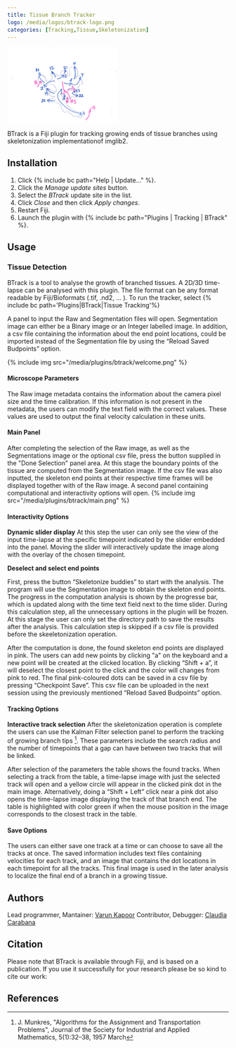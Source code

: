 ```yaml
---
title: Tissue Branch Tracker
logo: /media/logos/btrack-logo.png
categories: [Tracking,Tissue,Skeletonization]
---
```


<img src="/media/icons/btrack.png" width="250"/> 

BTrack is a Fiji plugin for tracking growing ends of tissue branches using skeletonization implementationof imglib2.

## Installation

1.  Click {% include bc path="Help | Update..." %}.
2.  Click the *Manage update sites* button.
3.  Select the *BTrack* update site in the list.
4.  Click *Close* and then click *Apply changes*.
5.  Restart Fiji.
6.  Launch the plugin with {% include bc path="Plugins | Tracking | BTrack" %}.

## Usage

### Tissue Detection

BTrack is a tool to analyse the growth of branched tissues. A 2D/3D time-lapse can be analysed with this plugin. The file format can be any format readable by Fiji/Bioformats (.tif, .nd2, ... ). To run the tracker, select {% include bc path='Plugins|BTrack|Tissue Tracking'%}

A panel to input the Raw and Segmentation files will open. Segmentation image can either be a Binary image or an Integer labelled image. In addition, a csv file containing the information about the end point locations, could be imported instead of the Segmentation file by using the “Reload Saved Budpoints” option. 

{% include img src="/media/plugins/btrack/welcome.png" %}



#### Microscope Parameters
The Raw image metadata contains the information about the camera pixel size and the time calibration. If this information is not present in the metadata, the users can modify the text field with the correct values. These values are used to output the final velocity calculation in these units.

#### Main Panel
After completing the selection of the Raw image, as well as the Segmentations image or the optional csv file, press the button supplied in the "Done Selection" panel area. At this stage the boundary points of the tissue are computed from the Segmentation image. If the csv file was also inputted, the skeleton end points at their respective time frames will be displayed together with of the Raw image. A second panel containing computational and interactivity options will open.
{% include img src="/media/plugins/btrack/main.png" %}


#### Interactivity Options

**Dynamic slider display**
At this step the user can only see the view of the input time-lapse at the specific timepoint indicated by the slider embedded into the panel. Moving the slider will interactively update the image along with the overlay of the chosen timepoint.

**Deselect and select end points**

First, press the button “Skeletonize buddies” to start with the analysis. The program will use the Segmentation image to obtain the skeleton end points. The progress in the computation analysis is shown by the progresse bar, which is updated along with the time text field next to the time slider. During this calculation step, all the unnecessary options in the plugin will be frozen. At this stage the user can only set the directory path to save the results after the analysis. This calculation step is skipped if a csv file is provided before the skeeletonization operation.

After the computation is done, the found skeleton end points are displayed in pink. The users can add new points by clicking "a" on the keyboard and a new point will be created at the clicked location. By clicking “Shift + a”, it will deselect the closest point to the click and the color will changes from pink to red. The final pink-coloured dots can be saved in a csv file by pressing “Checkpoint Save”. This csv file can be uploaded in the next session using the previously mentioned “Reload Saved Budpoints” option. 

#### Tracking Options

**Interactive track selection**
After the skeletonization operation is complete the users can use the Kalman Filter selection panel to perform the tracking of growing branch tips [^1]. These parameters include the search radius and the number of timepoints that a gap can have between two tracks that will be linked. 

After selection of the parameters the table shows the found tracks. When selecting a track from the table, a time-lapse image with just the selected track will open and a yellow circle will appear in the clicked pink dot in the main image. Alternatively, doing a “Shift + Left” click near a pink dot also opens the time-lapse image displaying the track of that branch end. The table is highlighted with color green if when the mouse position in the image corresponds to the closest track in the table.


#### Save Options
The users can either save one track at a time or can choose to save all the tracks at once. The saved information includes text files containing velocities for each track, and an image that contains the dot locations in each timepoint for all the tracks. This final image is used in the later analysis to localize the final end of a branch in a growing tissue.
## Authors

Lead programmer, Mantainer: [Varun Kapoor](/people/kapoorlab)
Contributor, Debugger: [Claudia Carabana](/people/claudiacarabana)

## Citation

Please note that BTrack is available through Fiji, and is based on a publication. If you use it successfully for your research please be so kind to cite our work:

## References

[^1]: J. Munkres, "Algorithms for the Assignment and Transportation Problems", Journal of the Society for Industrial and Applied Mathematics, 5(1):32–38, 1957 March

